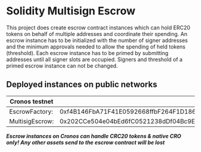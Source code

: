 # Solidity Multisign Escrow

This project does create escrow contract instances which can hold ERC20 tokens on behalf of multiple addresses and coordinate their spending.
An escrow instance has to be initialized with the number of signer addresses and the minimum approvals needed to allow the spending of held tokens (threshold).
Each escrow instance has to be primed by submitting addresses until all signer slots are occupied.
Signers and threshold of a primed escrow instance can not be changed.



## Deployed instances on public networks

  | Cronos testnet   |                                            |
  | ---------------- | ------------------------------------------ |
  | EscrowFactory:   | 0xf4B146FbA71F41E0592668ffbF264F1D186b2Ca8 |
  | MultisigEscrow: | 0x202CCe504e04bEd6fC0521238dDf04Bc9E8E15aB  |
  
  ***Escrow instances on Cronos can handle CRC20 tokens & native CRO only! Any other assets send to the escrow contract will be lost***

